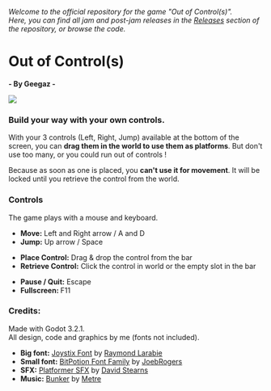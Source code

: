 *Welcome to the official repository for the game "Out of Control(s)". <br> Here, you can find all jam and post-jam releases in the [Releases](https://github.com/geegaz/GMTK_Jam_2020/releases) section of the repository, or browse the code.*


# Out of Control(s)
**- By Geegaz -**

<img src="https://img.itch.zone/aW1nLzM4NjM5MTEuZ2lm/original/bm3fwN.gif">

### Build your way with your own controls.
<p>With your 3 controls (Left, Right, Jump) available at the bottom of the screen, you can <strong>drag them in the world to use them as platforms</strong>. But don't use too many, or you could run out of controls !</p>
<p>Because as soon as one is placed, you <strong>can't use it for movement</strong>. It will be locked until you retrieve the control from the world.<br></p>

### Controls

The game plays with a mouse and keyboard.

<ul>
    <li><strong>Move:</strong> Left and Right arrow / A and D</li>
    <li><strong>Jump:</strong> Up arrow / Space</li>
</ul>
<ul>
    <li><strong>Place Control:</strong> Drag & drop the control from the bar</li>
    <li><strong>Retrieve Control:</strong> Click the control in world or the empty slot in the bar</li>
</ul>
<ul>
    <li><strong>Pause / Quit:</strong> Escape</li>
    <li><strong>Fullscreen: </strong>F11</li>
</ul>

### Credits:

Made with Godot 3.2.1.<br>
All design, code and graphics by me (fonts not included).

- **Big font:** [Joystix Font](https://www.1001fonts.com/joystix-font.html) by [Raymond Larabie](https://www.1001fonts.com/users/typodermic/)
- **Small font:** [BitPotion Font Family](https://www.1001fonts.com/bitpotion-font.html) by [JoebRogers](https://www.1001fonts.com/users/JoebRogers/)
- **SFX:** [Platformer SFX](https://outspacer.itch.io/platformer-sfx) by [David Stearns](https://outspacer.itch.io/)
- **Music:** [Bunker](https://freemusicarchive.org/music/Metre/Circuit_1731/Bunker) by [Metre](https://freemusicarchive.org/music/Metre)
